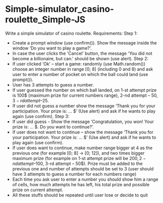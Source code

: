 # Simple-simulator_casino-roulette_Simple-JS

Write a simple simulator of casino roulette.
Requirements:
Step 1:
- Create a prompt window (use confirm()). Show the message inside the window ‘Do you want to
  play a game?’.
- In case the user clicks the 'Cancel' button, the message 'You did not become a billionaire, but
  can.' should be shown (use alert).
  Step 2:
- If user clicked ‘Ok’ – start a game: randomly (use Math.random()) choose an integer number in
  range [0; 8] (including 0 and 8) and ask user to enter a number of pocket on which the ball could
  land (use prompt()).
- User has 3 attempts to guess a number.
- If user guessed the number on which ball landed, on 1-st attempt prize is 100$ (maximum prize
  for current numbers range), 2-nd attempt – 50$, 3-rd attempt – 25$.
- If user did not guess a number show the message ‘Thank you for your participation. Your prize
  is: … $’ (Use alert) and ask if he wants to play again (use confirm).
  Step 3:
- If user did guess - Show the message ‘Congratulation, you won! Your prize is: … $. Do you want
  to continue?’.
- If user does not want to continue – show the message ‘Thank you for your participation. Your
  prize is: … $’ (Use alert) and ask if he wants to play again (use confirm).
- If user does want to continue, make number range bigger at 4 as the previous one (for example
  [0; 8] -> [0; 12]), and two times bigger maximum prize (for example on 1-st attempt prize will be
  200$, 2-nd attempt – 100$, 3-rd attempt – 50$). Prize must be added to the previous one and
  number of attempts should be set to 3 (user should have 3 attempts to guess a number for each
  numbers range)
- Each time you ask user to enter a number you should show him a range of cells, how much
  attempts he has left, his total prize and possible prize on current attempt.
- All these stuffs should be repeated until user lose or decide to quit